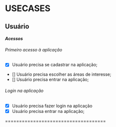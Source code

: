# USECASES

## Usuário
#### *Acessos*
###### Primeiro acesso à aplicação
- [x] Usuário precisa se cadastrar na aplicação;
- [] Usuário precisa escolher as áreas de interesse;
- [] Usuário precisa entrar na aplicação;

###### Login na aplicação
- [x] Usuário precisa fazer login na aplicação
- [x] Usuário precisa entrar na aplicação;

====================================